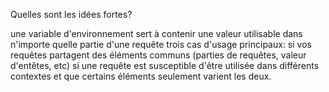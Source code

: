 Quelles sont les idées fortes?

une variable d'environnement sert à contenir une valeur utilisable dans n'importe quelle partie d'une requête
trois cas d'usage principaux: si vos requêtes partagent des éléments communs (parties de requêtes, valeur d'entêtes, etc)
si une requête est susceptible d'être utilisée dans différents contextes et que certains éléments seulement varient
les deux.

